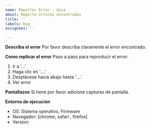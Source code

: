 ```yaml
---
name: Reportar Error - Guia
about: Reporte errores encontrados
title: ''
labels: bug
assignees: ''

---
```


**Describa el error**
Por favor describa claramente el error encontrado.

**Como replicar el error**
Paso a paso para reproducir el error:
1. Ir a '...'
2. Haga clic en '....'
3. Desplácese hacia abajo hasta '....'
4. Ver error

**Pantallazos**
Si tiene por favor adicione capturas de pantalla.

**Entorno de ejecución**
 - OS: Sistema operativo, Firmware
 - Navegador: [chrome, safari , firefox]
 - Version:
